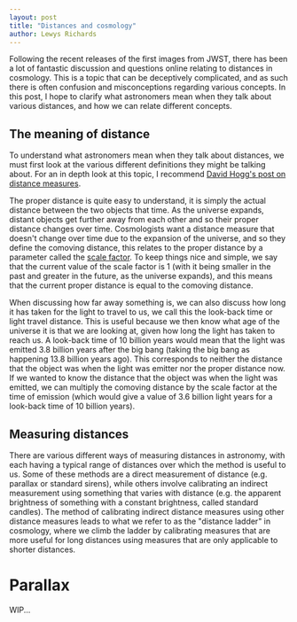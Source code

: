 ```yaml
---
layout: post
title: "Distances and cosmology"
author: Lewys Richards
---
```


Following the recent releases of the first images from JWST, there has been a lot of fantastic discussion and questions online relating to distances in cosmology. 
This is a topic that can be deceptively complicated, and as such there is often confusion and misconceptions regarding various concepts. 
In this post, I hope to clarify what astronomers mean when they talk about various distances, and how we can relate different concepts.

## The meaning of distance

To understand what astronomers mean when they talk about distances, we must first look at the various different definitions they might be talking about. For an in depth look at this topic, I recommend [David Hogg's post on distance measures](https://doi.org/10.48550/arXiv.astro-ph/9905116). 

The proper distance is quite easy to understand, it is simply the actual distance between the two objects that time. 
As the universe expands, distant objects get further away from each other and so their proper distance changes over time. 
Cosmologists want a distance measure that doesn't change over time due to the expansion of the universe, and so they define the comoving distance, this relates to the proper distance by a parameter called the [scale factor](https://en.wikipedia.org/wiki/Scale_factor_(cosmology)). 
To keep things nice and simple, we say that the current value of the scale factor is 1 (with it being smaller in the past and greater in the future, as the universe expands), and this means that the current proper distance is equal to the comoving distance.

When discussing how far away something is, we can also discuss how long it has taken for the light to travel to us, we call this the look-back time or light travel distance. 
This is useful because we then know what age of the universe it is that we are looking at, given how long the light has taken to reach us. 
A look-back time of 10 billion years would mean that the light was emitted 3.8 billion years after the big bang (taking the big bang as happening 13.8 billion years ago). 
This corresponds to neither the distance that the object was when the light was emitter nor the proper distance now. 
If we wanted to know the distance that the object was when the light was emitted, we can multiply the comoving distance by the scale factor at the time of emission (which would give a value of 3.6 billion light years for a look-back time of 10 billion years).

## Measuring distances

There are various different ways of measuring distances in astronomy, with each having a typical range of distances over which the method is useful to us. 
Some of these methods are a direct measurement of distance (e.g. parallax or standard sirens), while others involve calibrating an indirect measurement using something that varies with distance (e.g. the apparent brightness of something with a constant brightness, called standard candles). 
The method of calibrating indirect distance measures using other distance measures leads to what we refer to as the "distance ladder" in cosmology, where we climb the ladder by calibrating measures that are more useful for long distances using measures that are only applicable to shorter distances. 

# Parallax

WIP...
